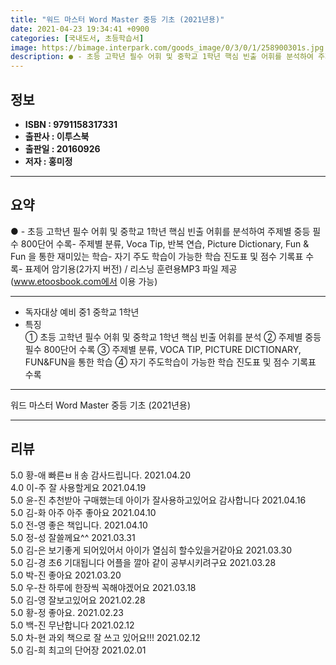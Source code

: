 ```yaml
---
title: "워드 마스터 Word Master 중등 기초 (2021년용)"
date: 2021-04-23 19:34:41 +0900
categories: [국내도서, 초등학습서]
image: https://bimage.interpark.com/goods_image/0/3/0/1/258900301s.jpg
description: ● - 초등 고학년 필수 어휘 및 중학교 1학년 핵심 빈출 어휘를 분석하여 주제별 중등 필수 800단어 수록- 주제별 분류, Voca Tip, 반복 연습, Picture Dictionary, Fun & Fun 을 통한 재미있는 학습- 자기 주도 학습이 가능한 학습 진도표 및 점수 기록
---
```


## **정보**

- **ISBN : 9791158317331**
- **출판사 : 이투스북**
- **출판일 : 20160926**
- **저자 : 홍미정**

------



## **요약**

●  - 초등 고학년 필수 어휘 및 중학교 1학년 핵심 빈출 어휘를 분석하여 주제별 중등 필수 800단어 수록- 주제별 분류, Voca Tip, 반복 연습, Picture Dictionary, Fun & Fun 을 통한 재미있는 학습- 자기 주도 학습이 가능한 학습 진도표 및 점수 기록표 수록- 표제어 암기용(2가지 버전) / 리스닝 훈련용MP3 파일 제공  (www.etoosbook.com에서 이용 가능)

------

- 독자대상  예비 중1 중학교 1학년
- 특징  
① 초등 고학년 필수 어휘 및 중학교 1학년 핵심 빈출 어휘를 분석
② 주제별 중등 필수 800단어 수록
③ 주제별 분류, VOCA TIP, PICTURE DICTIONARY, FUN&FUN을 통한 학습
④ 자기 주도학습이 가능한 학습 진도표 및 점수 기록표 수록

------


워드 마스터 Word Master 중등 기초 (2021년용) 

------


## **리뷰** 

5.0 황-애 빠른ㅂㅐ송 감사드립니다. 2021.04.20 <br/>4.0 이-주 잘 사용할게요 2021.04.19 <br/>5.0 윤-진 추천받아 구매했는데 아이가 잘사용하고있어요
감사합니다 2021.04.16 <br/>5.0 김-화 아주 아주 좋아요 2021.04.10 <br/>5.0 전-영 좋은 책입니다. 2021.04.10 <br/>5.0 정-성 잘쓸께요^^ 2021.03.31 <br/>5.0 김-은 보기좋게 되어있어서 아이가 열심히 할수있을거같아요 2021.03.30 <br/>5.0 김-경 초6 기대됩니다 어플을 깔아 같이 공부시키려구요 2021.03.28 <br/>5.0 박-진 좋아요 2021.03.20 <br/>5.0 우-찬 하루에 한장씩 꼭해야겠어요 2021.03.18 <br/>5.0 김-영 잘보고있어요 2021.02.28 <br/>5.0 황-정 좋아요. 2021.02.23 <br/>5.0 백-진 무난합니다 2021.02.12 <br/>5.0 차-현 과외 책으로 잘 쓰고 있어요!!!  2021.02.12 <br/>5.0 김-희 최고의 단어장 2021.02.01 <br/>